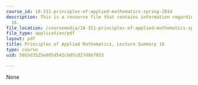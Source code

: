 ```yaml
---
course_id: 18-311-principles-of-applied-mathematics-spring-2014
description: This is a resource file that contains information regarding lecture summary
  16.
file_location: /coursemedia/18-311-principles-of-applied-mathematics-spring-2014/56b5d3525e695d542cb05cd27d667853_MIT18_311S14_Lecture16.pdf
file_type: application/pdf
layout: pdf
title: Principles of Applied Mathematics, Lecture Summary 16
type: course
uid: 56b5d3525e695d542cb05cd27d667853

---
```

None
